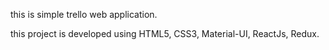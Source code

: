 this is simple trello web application.

this project is developed using HTML5, CSS3, Material-UI, ReactJs, Redux.
